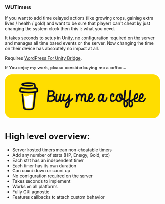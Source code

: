 ### WUTimers
If you want to add time delayed actions (like growing crops, gaining extra lives / health / gold) and want to be sure that players can't cheat by just changing the system clock then this is what you need. 

It takes seconds to setup in Unity, no configuration required on the server and manages all time based events on the server. Now changing the time on their device has absolutely no impact at all.

Requires [WordPress For Unity Bridge](https://mybadstudios.com/product/wordpress-bridge/).

If You enjoy my work, please consider buying me a coffee...

[<img src="bmcbutton.png">](https://www.buymeacoffee.com/mybad)


# High level overview:

- Server hosted timers mean non-cheatable timers
- Add any number of stats (HP, Energy, Gold, etc)
- Each stat has an independent timer
- Each timer has its own duration
- Can count down or count up
- No configuration required on the server
- Takes seconds to implement
- Works on all platforms
- Fully GUI agnostic
- Features callbacks to attach custom behavior
